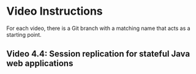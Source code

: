 # Video Instructions

For each video, there is a Git branch with a matching name that acts as a
starting point.

## Video 4.4: Session replication for stateful Java web applications
